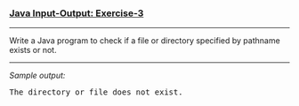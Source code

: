 ### [Java Input-Output: Exercise-3](https://www.w3resource.com/java-exercises/io/java-io-exercise-3.php)

***
<p>Write a Java program to check if a file or directory specified by pathname exists or not.</p>

***
_Sample output:_
<pre class="output">
The directory or file does not exist.
</pre>